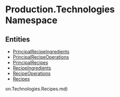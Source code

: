 ﻿---
uid: Production.Technologies
---
# Production.Technologies Namespace

## Entities
- [PrincipalRecipeIngredients](Production.Technologies.PrincipalRecipeIngredients.md)  
- [PrincipalRecipeOperations](Production.Technologies.PrincipalRecipeOperations.md)  
- [PrincipalRecipes](Production.Technologies.PrincipalRecipes.md)  
- [RecipeIngredients](Production.Technologies.RecipeIngredients.md)  
- [RecipeOperations](Production.Technologies.RecipeOperations.md)  
- [Recipes](Production.Technologies.Recipes.md)  

on.Technologies.Recipes.md)  

